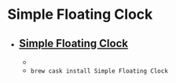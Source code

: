 # Simple Floating Clock
- [Simple Floating Clock](http://www.splook.com/Software/Simple_Floating_Clock.html)
  - 
  - 
  - `brew cask install Simple Floating Clock`
